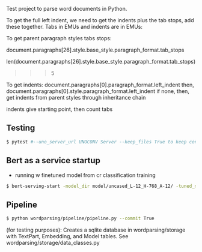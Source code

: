 Test project to parse word documents in Python.

To get the full left indent, we need to get the indents plus the tab stops, add these together.  Tabs in EMUs and indents are in EMUs:

To get parent paragraph styles tabs stops:

document.paragraphs[26].style.base_style.paragraph_format.tab_stops

len(document.paragraphs[26].style.base_style.paragraph_format.tab_stops) 
>>> 5

To get indents:
document.paragraphs[0].paragraph_format.left_indent
then,
document.paragraphs[0].style.paragraph_format.left_indent
if none, then, get indents from parent styles through inheritance chain

indents give starting point, then count tabs 


## Testing
```bash
$ pytest #--uno_server_url UNOCONV Server --keep_files True to keep conversion files in Test dir
```

## Bert as a service startup 
- running w finetuned model from cr classification training
```bash
$ bert-serving-start -model_dir model/uncased_L-12_H-768_A-12/ -tuned_model_dir=model/classification_fine_tuning_test_1/ -ckpt_name="model.ckpt-343" -num_worker=1 -port 8190 -port_out 8191 -max_seq_len 100
```

## Pipeline

```bash
$ python wordparsing/pipeline/pipeline.py --commit True
```
(for testing purposes):
Creates a sqlite database in wordparsing/storage with TextPart, Embedding, and Model tables.  See wordparsing/storage/data_classes.py

